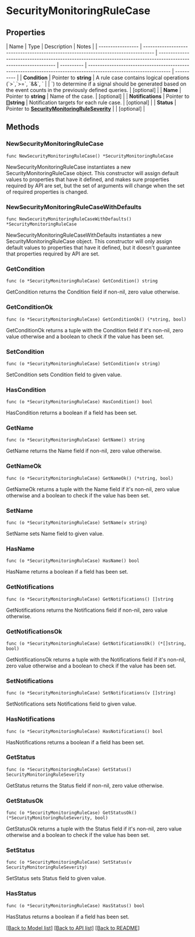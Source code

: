 # SecurityMonitoringRuleCase

## Properties

| Name              | Type                                                                               | Description                                                                                                      | Notes      |
| ----------------- | ---------------------------------------------------------------------------------- | ---------------------------------------------------------------------------------------------------------------- | ---------- | ----------------------------------------------------------------------------------------------------------------- | ---------- |
| **Condition**     | Pointer to **string**                                                              | A rule case contains logical operations (&#x60;&gt;&#x60;,&#x60;&gt;&#x3D;&#x60;, &#x60;&amp;&amp;&#x60;, &#x60; |            | &#x60;) to determine if a signal should be generated based on the event counts in the previously defined queries. | [optional] |
| **Name**          | Pointer to **string**                                                              | Name of the case.                                                                                                | [optional] |
| **Notifications** | Pointer to **[]string**                                                            | Notification targets for each rule case.                                                                         | [optional] |
| **Status**        | Pointer to [**SecurityMonitoringRuleSeverity**](SecurityMonitoringRuleSeverity.md) |                                                                                                                  | [optional] |

## Methods

### NewSecurityMonitoringRuleCase

`func NewSecurityMonitoringRuleCase() *SecurityMonitoringRuleCase`

NewSecurityMonitoringRuleCase instantiates a new SecurityMonitoringRuleCase object.
This constructor will assign default values to properties that have it defined,
and makes sure properties required by API are set, but the set of arguments
will change when the set of required properties is changed.

### NewSecurityMonitoringRuleCaseWithDefaults

`func NewSecurityMonitoringRuleCaseWithDefaults() *SecurityMonitoringRuleCase`

NewSecurityMonitoringRuleCaseWithDefaults instantiates a new SecurityMonitoringRuleCase object.
This constructor will only assign default values to properties that have it defined,
but it doesn't guarantee that properties required by API are set.

### GetCondition

`func (o *SecurityMonitoringRuleCase) GetCondition() string`

GetCondition returns the Condition field if non-nil, zero value otherwise.

### GetConditionOk

`func (o *SecurityMonitoringRuleCase) GetConditionOk() (*string, bool)`

GetConditionOk returns a tuple with the Condition field if it's non-nil, zero value otherwise
and a boolean to check if the value has been set.

### SetCondition

`func (o *SecurityMonitoringRuleCase) SetCondition(v string)`

SetCondition sets Condition field to given value.

### HasCondition

`func (o *SecurityMonitoringRuleCase) HasCondition() bool`

HasCondition returns a boolean if a field has been set.

### GetName

`func (o *SecurityMonitoringRuleCase) GetName() string`

GetName returns the Name field if non-nil, zero value otherwise.

### GetNameOk

`func (o *SecurityMonitoringRuleCase) GetNameOk() (*string, bool)`

GetNameOk returns a tuple with the Name field if it's non-nil, zero value otherwise
and a boolean to check if the value has been set.

### SetName

`func (o *SecurityMonitoringRuleCase) SetName(v string)`

SetName sets Name field to given value.

### HasName

`func (o *SecurityMonitoringRuleCase) HasName() bool`

HasName returns a boolean if a field has been set.

### GetNotifications

`func (o *SecurityMonitoringRuleCase) GetNotifications() []string`

GetNotifications returns the Notifications field if non-nil, zero value otherwise.

### GetNotificationsOk

`func (o *SecurityMonitoringRuleCase) GetNotificationsOk() (*[]string, bool)`

GetNotificationsOk returns a tuple with the Notifications field if it's non-nil, zero value otherwise
and a boolean to check if the value has been set.

### SetNotifications

`func (o *SecurityMonitoringRuleCase) SetNotifications(v []string)`

SetNotifications sets Notifications field to given value.

### HasNotifications

`func (o *SecurityMonitoringRuleCase) HasNotifications() bool`

HasNotifications returns a boolean if a field has been set.

### GetStatus

`func (o *SecurityMonitoringRuleCase) GetStatus() SecurityMonitoringRuleSeverity`

GetStatus returns the Status field if non-nil, zero value otherwise.

### GetStatusOk

`func (o *SecurityMonitoringRuleCase) GetStatusOk() (*SecurityMonitoringRuleSeverity, bool)`

GetStatusOk returns a tuple with the Status field if it's non-nil, zero value otherwise
and a boolean to check if the value has been set.

### SetStatus

`func (o *SecurityMonitoringRuleCase) SetStatus(v SecurityMonitoringRuleSeverity)`

SetStatus sets Status field to given value.

### HasStatus

`func (o *SecurityMonitoringRuleCase) HasStatus() bool`

HasStatus returns a boolean if a field has been set.

[[Back to Model list]](../README.md#documentation-for-models) [[Back to API list]](../README.md#documentation-for-api-endpoints) [[Back to README]](../README.md)
